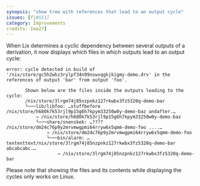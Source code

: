 ```yaml
---
synopsis: "show tree with references that lead to an output cycle"
issues: [fj#551]
category: Improvements
credits: [ma27]
---
```


When Lix determines a cyclic dependency between several outputs of a derivation,
it now displays which files in which outputs lead to an output cycle:

```
error: cycle detected in build of '/nix/store/gc5h2whz3rylpf34n99nswvqgkjkigmy-demo.drv' in the references of output 'bar' from output 'foo'.

       Shown below are the files inside the outputs leading to the cycle:
       /nix/store/3lrgm74j85nzpnkz127rkwbx3fz5320q-demo-bar
       └───lib/libfoo: …stuffbefore /nix/store/h680k7k53rjl9p15g6h7kpym33250w0y-demo-baz andafter.…
           → /nix/store/h680k7k53rjl9p15g6h7kpym33250w0y-demo-baz
           └───share/snenskek: …???? /nix/store/dm24c76p9y2mrvmwgpmi64rryw6x5qmm-demo-foo ....…
               → /nix/store/dm24c76p9y2mrvmwgpmi64rryw6x5qmm-demo-foo
               └───bin/alarm: …textexttext/nix/store/3lrgm74j85nzpnkz127rkwbx3fz5320q-demo-bar abcabcabc.…
                   → /nix/store/3lrgm74j85nzpnkz127rkwbx3fz5320q-demo-bar
```

Please note that showing the files and its contents while displaying the cycles only works
on Linux.
